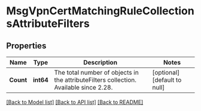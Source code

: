 # MsgVpnCertMatchingRuleCollectionsAttributeFilters

## Properties
Name | Type | Description | Notes
------------ | ------------- | ------------- | -------------
**Count** | **int64** | The total number of objects in the attributeFilters collection. Available since 2.28. | [optional] [default to null]

[[Back to Model list]](../README.md#documentation-for-models) [[Back to API list]](../README.md#documentation-for-api-endpoints) [[Back to README]](../README.md)

